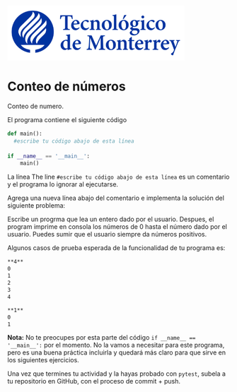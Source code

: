 ![Tec de Monterrey](images/logotecmty.png)
# Conteo de números
Conteo de numero.

El programa contiene el siguiente código

```python
def main():
  #escribe tu código abajo de esta línea

if __name__ == '__main__':
    main()
```

La línea 
The line `#escribe tu código abajo de esta línea` es un comentario y el programa lo ignorar al ejecutarse.

Agrega una nueva línea abajo del comentario e implementa la solución del siguiente problema:

Escribe un progrma que lea un entero dado por el usuario. Despues, el program imprime en consola los números de 0 hasta el número dado por el usuario. Puedes sumir que el usuario siempre da números positivos.

Algunos casos de prueba esperada de la funcionalidad de tu programa es:

```plaintext
**4**
0
1
2
3
4
```

```plaintext
**1**
0
1
```


**Nota:** No te preocupes por esta parte del código `if __name__ == '__main__':` por el momento. No la vamos a necesitar para este programa, pero es una buena práctica incluirla y quedará más claro para que sirve en los siguientes ejercicios.

Una vez que termines tu actividad y la hayas probado con `pytest`, subela a tu repositorio en GitHub, con el proceso de commit + push.
